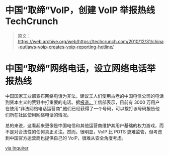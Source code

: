 # 中国“取缔”VoIP，创建 VoIP 举报热线 TechCrunch

> 原文：<https://web.archive.org/web/https://techcrunch.com/2010/12/31/china-outlaws-voip-creates-voip-reporting-hotline/>

# 中国“取缔”网络电话，设立网络电话举报热线

中国国家工业部宣布网络电话为非法，建议工人们使用古老的中国电信公司的电话到资本主义的荒野中打重要的电话。据[报道，](https://web.archive.org/web/20230205011013/http://translate.google.com/translate?js=n&prev=_t&hl=en&ie=UTF-8&layout=2&eotf=1&sl=zh-CN&tl=en&u=http://www.21cbh.com/HTML/2010-12-29/xNMDAwMDIxMzQxNQ.html)工信部表示，目前有 3000 万用户在使用“非法网络电话运营商”,他们已经获得了一个号码，可以拨打该号码报告他们所在社区使用网络电话的情况。

总的来说，这看起来更像是中国电信和其他运营商维护其用户基础的权力游戏，而不是对合法性的任何真正关注。然而，很明显，VoIP 比 POTS 更难监管，但考虑到中国官方运营商也提供自己的 VoIP，很难从安全角度考虑。

[via Inquirer](https://web.archive.org/web/20230205011013/http://www.theinquirer.net/inquirer/news/1934487/china-bans-voice-ip?WT.rss_f=Home&WT.rss_a=China+locks+down+Voice+over+IP+)